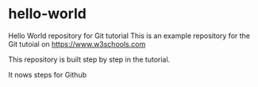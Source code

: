 # hello-world
Hello World repository for Git tutorial
This is an example repository for the Git tutoial on https://www.w3schools.com

This repository is built step by step in the tutorial.

It nows steps for Github
